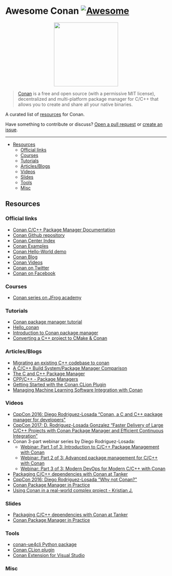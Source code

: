 
# Awesome Conan [![Awesome](https://awesome.re/badge.svg)](https://awesome.re)

<p align="center"> <img height="200" src="https://conan.io/img/logo-conan.svg">
</p>

> [Conan](https://conan.io/) is a free and open source (with a permissive MIT
license), decentralized and multi-platform package manager for C/C++ that allows
you to create and share all your native binaries.   

A curated list of [resources](#resources) for Conan.

Have something to contribute or discuss? [Open a pull
request](https://github.com/kkimmy/awesome-conan/pulls) or [create an
issue](https://github.com/kkimmy/awesome-conan/issues).

---
- [Resources](#resources)
  - [Official links](#official-links)
  - [Courses](#courses)
  - [Tutorials](#tutorials)
  - [Articles/Blogs](#articlesblogs)
  - [Videos](#videos)
  - [Slides](#slides)
  - [Tools](#tools)
  - [Misc](#misc)

## Resources

### Official links

- [Conan C/C++ Package Manager Documentation](https://docs.conan.io/en/latest/)
- [Conan Github repository](https://github.com/conan-io/conan)
- [Conan Center Index](https://github.com/conan-io/conan-center-index)
- [Conan Examples](https://github.com/conan-io/examples)
- [Conan Hello-World demo](https://github.com/conan-io/hello)
- [Conan Blog](https://blog.conan.io)
- [Conan Videos](https://docs.conan.io/en/latest/videos.html)
- [Conan on Twitter](https://twitter.com/conan_io/)
- [Conan on Facebook](https://www.facebook.com/conan.io/)
### Courses

- [Conan series on JFrog academy](https://academy.jfrog.com/path/conan) 

### Tutorials

- [Conan package manager tutorial](https://levelup.gitconnected.com/conan-package-manager-tutorial-bfb308ddd7a) 
- [Hello_conan](https://github.com/kkimmy/hello_conan)
- [Introduction to Conan package manager](https://kubasejdak.com/introduction-to-conan-package-manager)
- [Converting a C++ project to CMake & Conan](https://codetrips.com/2020/03/20/1198/)

### Articles/Blogs

- [Migrating an existing C++ codebase to conan](https://schneide.blog/2019/04/25/migrating-an-existing-c-codebase-to-use-conan/)
- [A C/C++ Build System/Package Manager Comparison](https://blog.mbedded.ninja/programming/build-systems-and-package-managers/a-c-cpp-build-system-package-manager-comparison/)
- [The C and C++ Package Manager](https://verifa.io/insights/the-c-and-c-package-manager/)
- [CPP/C++ - Package Managers](https://caiorss.github.io/C-Cpp-Notes/package-managers.htm)
- [Getting Started with the Conan CLion Plugin](https://blog.jetbrains.com/clion/2019/05/getting-started-with-the-conan-clion-plugin/)
- [Managing Machine Learning Software Integration with Conan](https://blogs.itemis.com/en/managing-machine-learning-software-integration-with-conan)

### Videos

- [CppCon 2016: Diego Rodriguez-Losada “Conan, a C and C++ package manager for developers"](https://www.youtube.com/watch?v=xvqH_ck-5Q8&ab_channel=CppCon)
- [CppCon 2017: D. Rodriguez-Losada Gonzalez “Faster Delivery of Large C/C++ Projects with Conan Package Manager and Efficient Continuous Integration”](https://www.youtube.com/watch?v=xA9yRX4Mdz0&ab_channel=CppCon)
- Conan 3-part webinar series by Diego Rodriguez-Losada:
	- [Webinar: Part 1 of 3: Introduction to C/C++ Package Management with Conan](https://www.youtube.com/watch?v=xBLjXdyh3zs&ab_channel=JFrog)
	- [Webinar: Part 2 of 3: Advanced package management for C/C++ with Conan](https://www.youtube.com/watch?v=JsijdbjVlXw&t=0s&ab_channel=JFrog)
	- [Webinar: Part 3 of 3: Modern DevOps for Modern C/C++ with Conan](https://www.youtube.com/watch?v=ExpkMy6DJ6o&t=0s&ab_channel=JFrog)
- [Packaging C/C++ dependencies with Conan at Tanker](https://mirror.as35701.net/video.fosdem.org/2018/K.3.201/conan.mp4)
- [CppCon 2016: Diego Rodriguez-Losada “Why not Conan?"](https://www.youtube.com/watch?v=nLdB1ErncBg&ab_channel=CppCon)
- [Conan Package Manager in Practice](https://www.youtube.com/watch?v=vAe9k0NJkw8&ab_channel=CoreCppIL)
- [Using Conan in a real-world complex project - Kristian J.](https://www.youtube.com/watch?v=h_5C_9hZIN0&ab_channel=NDCConferences)

### Slides

- [Packaging C/C++ dependencies with Conan at Tanker](https://archive.fosdem.org/2018/schedule/event/conan/attachments/slides/2129/export/events/attachments/conan/slides/2129/fosdem2018_conan_16_9.pdf) 
- [Conan Package Manager in Practice](https://corecppil.github.io/Meetups/2021-03-24_Core_C++_Spring_Break/IntroToConan_Demo_C++_Meetup.pdf)

### Tools

- [conan-ue4cli Python package](https://docs.adamrehn.com/conan-ue4cli/read-these-first/introduction-to-conan-ue4cli)
- [Conan CLion plugin](https://plugins.jetbrains.com/plugin/11956-conan)
- [Conan Extension for Visual Studio](https://marketplace.visualstudio.com/items?itemName=conan-io.conan-vs-extension)

### Misc

